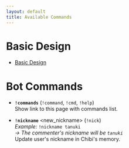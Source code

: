 ```yaml
---
layout: default
title: Available Commands
---
```


# Basic Design

- [Basic Design](https://docs.google.com/document/d/e/2PACX-1vQRy2vSl1tzd4_FMRCcILB4qb8lcTMvoB7w8hNFotlLjBSn8Nz7eZfa6bZMWTRFwaMiod_KpwH6Pxyb/pub)

# Bot Commands

- **`!commands`** (`!command`, `!cmd`, `!help`) \
  Show link to this page with commands list.

- **`!nickname`** <new_nickname> (`!nick`) \
  *Example:* `!nickname tanuki` \
  *→ The commenter's nickname will be `tanuki`* \
  Update user's nickname in Chibi's memory.
